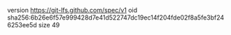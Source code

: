 version https://git-lfs.github.com/spec/v1
oid sha256:6b26e6f57e999428d7e41d522747dc19ec14f204fde02f8a5fe3bf246253ee5d
size 49
